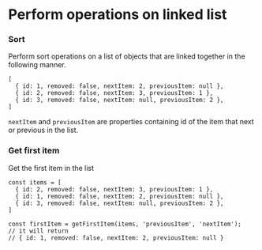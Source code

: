 # Perform operations on linked list

### Sort
Perform sort operations on a list of objects that are linked together in the following manner.

```
[
  { id: 1, removed: false, nextItem: 2, previousItem: null },
  { id: 2, removed: false, nextItem: 3, previousItem: 1 },
  { id: 3, removed: false, nextItem: null, previousItem: 2 },
]
```

`nextItem` and `previousItem` are properties containing id of the item that next or previous in the list.

### Get first item
Get the first item in the list


```
const items = [
  { id: 2, removed: false, nextItem: 3, previousItem: 1 },
  { id: 1, removed: false, nextItem: 2, previousItem: null },
  { id: 3, removed: false, nextItem: null, previousItem: 2 },
]

const firstItem = getFirstItem(items, 'previousItem', 'nextItem');
// it will return 
// { id: 1, removed: false, nextItem: 2, previousItem: null }
```
